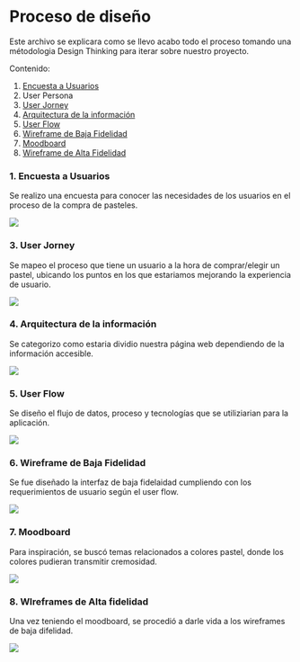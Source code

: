# Proceso de diseño

Este archivo se explicara como se llevo acabo todo el proceso tomando una métodologia Design Thinking para iterar sobre nuestro proyecto.

Contenido:

1. <a href='#survey'>Encuesta a Usuarios</a>
2. User Persona
3. <a href='#jorney'>User Jorney</a>
4. <a href='#architecture'>Arquitectura de la información</a>
5. <a href='#user'>User Flow</a>
6. <a href='#low'>Wireframe de Baja Fidelidad</a>
7. <a href='#moodboard'>Moodboard</a>
8. <a href='#high'>Wireframe de Alta Fidelidad</a>

<section id='surveys' >
  <h3>1. Encuesta a Usuarios</h3>
  <p>Se realizo una encuesta para conocer las necesidades de los usuarios en el proceso de la compra de pasteles. </p>
  <img src="./Encuesta.jpg">
</section>
<section id='jorneys' >
  <h3>3. User Jorney</h3>
  <p>Se mapeo el proceso que tiene un usuario a la hora de comprar/elegir un pastel, ubicando los puntos en los que estariamos mejorando la experiencia de usuario.</p>
  <img src="./Jorney.jpg">
</section>
<section id='jorneys' >
  <h3>4. Arquitectura de la información</h3>
  <p>Se categorizo como estaria dividio nuestra página web dependiendo de la información accesible.</p>
  <img src="./Arquitectura.jpg">
</section>
<section id='user' >
  <h3>5. User Flow</h3>
  <p>Se diseño el flujo de datos, proceso y tecnologías que se utiliziarian para la aplicación.</p>
  <img src="./UserFlow.jpg">
</section>
<section id='low' >
  <h3>6. Wireframe de Baja Fidelidad</h3>
  <p>Se fue diseñado la interfaz de baja fidelaidad cumpliendo con los requerimientos de usuario según el user flow.</p>
  <img src="./Wireframes.jpg">
</section>
<section id='low' >
  <h3>7. Moodboard</h3>
  <p>Para inspiración, se buscó temas relacionados a colores pastel, donde los colores pudieran transmitir cremosidad.</p>
  <img src="./Moodboard.jpg">
</section>
<section id='high' >
  <h3>8. WIreframes de Alta fidelidad</h3>
  <p>Una vez teniendo el moodboard, se procedió a darle vida a los wireframes de baja difelidad.</p>
  <img src="./Inicio.jpg">
</section>

